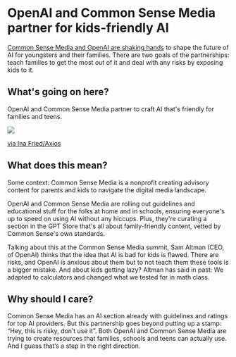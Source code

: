 # OpenAI and Common Sense Media partner for kids-friendly AI

[Common Sense Media and OpenAI are shaking hands](https://www.commonsensemedia.org/press-releases/common-sense-media-and-openai-partner-to-help-teens-and-families?utm_source=bensbites\&utm_medium=referral\&utm_campaign=openai-and-common-sense-media-partner-for-kids-friendly-ai) to shape the future of AI for youngsters and their families. There are two goals of the partnerships: teach families to get the most out of it and deal with any risks by exposing kids to it.

## What's going on here?

OpenAI and Common Sense Media partner to craft AI that's friendly for families and teens.

![](https://media.beehiiv.com/cdn-cgi/image/fit=scale-down,format=auto,onerror=redirect,quality=80/uploads/asset/file/3d4f2e2e-724f-4a09-9f87-d5cccdbb5643/image.png?t=1706615129)

[via Ina Fried/Axios](https://www.axios.com/2024/01/29/openai-chatgpt-kids-safety-common-sense-media?utm_source=bensbites\&utm_medium=referral\&utm_campaign=openai-and-common-sense-media-partner-for-kids-friendly-ai)

## What does this mean?

Some context: Common Sense Media is a nonprofit creating advisory content for parents and kids to navigate the digital media landscape.

OpenAI and Common Sense Media are rolling out guidelines and educational stuff for the folks at home and in schools, ensuring everyone's up to speed on using AI without any hiccups. Plus, they're curating a section in the GPT Store that's all about family-friendly content, vetted by Common Sense's own standards.

Talking about this at the Common Sense Media summit, Sam Altman (CEO, of OpenAI) thinks that the idea that AI is bad for kids is flawed. There are risks, and OpenAI is anxious about them but to not teach them these tools is a bigger mistake. And about kids getting lazy? Altman has said in past: We adapted to calculators and changed what we tested for in math class.

## Why should I care?

Common Sense Media has an AI section already with guidelines and ratings for top AI providers. But this partnership goes beyond putting up a stamp: “Hey, this is risky, don’t use it”. Both OpenAI and Common Sense Media are trying to create resources that families, schools and teens can actually use. And I guess that’s a step in the right direction.
